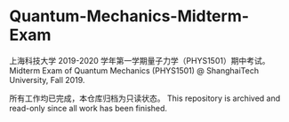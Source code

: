# Quantum-Mechanics-Midterm-Exam
上海科技大学 2019-2020 学年第一学期量子力学（PHYS1501）期中考试。Midterm Exam of Quantum Mechanics (PHYS1501) @ ShanghaiTech University, Fall 2019.

所有工作均已完成，本仓库归档为只读状态。 This repository is archived and read-only since all work has been finished.